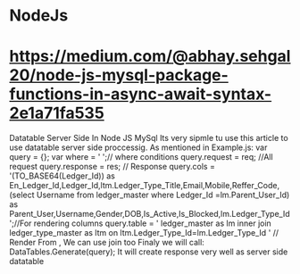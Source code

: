 # NodeJs
# https://medium.com/@abhay.sehgal20/node-js-mysql-package-functions-in-async-await-syntax-2e1a71fa535
Datatable Server Side In Node JS MySql
Its very sipmle tu use this article to use datatable server side proccessig. As mentioned in Example.js:
var query = {};
    var where = ' ';// where conditions
    query.request = req; //All request
    query.response = res; // Response
    query.cols = '(TO_BASE64(Ledger_Id)) as En_Ledger_Id,Ledger_Id,ltm.Ledger_Type_Title,Email,Mobile,Reffer_Code, (select Username from ledger_master  where Ledger_Id =lm.Parent_User_Id) as Parent_User,Username,Gender,DOB,Is_Active,Is_Blocked,lm.Ledger_Type_Id';//For rendering columns
    query.table = ' ledger_master as lm inner join ledger_type_master as ltm on ltm.Ledger_Type_Id=lm.Ledger_Type_Id ' // Render From , We can use join too
    Finaly we will call:
    DataTables.Generate(query);
    It will create  response very well as server side datatable
